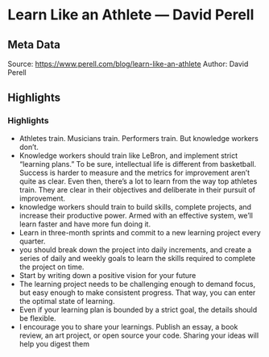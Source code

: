 # Learn Like an Athlete — David Perell

## Meta Data

Source:  https://www.perell.com/blog/learn-like-an-athlete 
Author: David Perell

## Highlights

### Highlights

- Athletes train. Musicians train. Performers train. But knowledge workers don’t.
- Knowledge workers should train like LeBron, and implement strict “learning plans.” To be sure, intellectual life is different from basketball. Success is harder to measure and the metrics for improvement aren’t quite as clear. Even then, there’s a lot to learn from the way top athletes train. They are clear in their objectives and deliberate in their pursuit of improvement.
- knowledge workers should train to build skills, complete projects, and increase their productive power. Armed with an effective system, we’ll learn faster and have more fun doing it.
- Learn in three-month sprints and commit to a new learning project every quarter.
- you should break down the project into daily increments, and create a series of daily and weekly goals to learn the skills required to complete the project on time.
- Start by writing down a positive vision for your future
- The learning project needs to be challenging enough to demand focus, but easy enough to make consistent progress. That way, you can enter the optimal state of learning.
- Even if your learning plan is bounded by a strict goal, the details should be flexible.
- I encourage you to share your learnings. Publish an essay, a book review, an art project, or open source your code. Sharing your ideas will help you digest them
